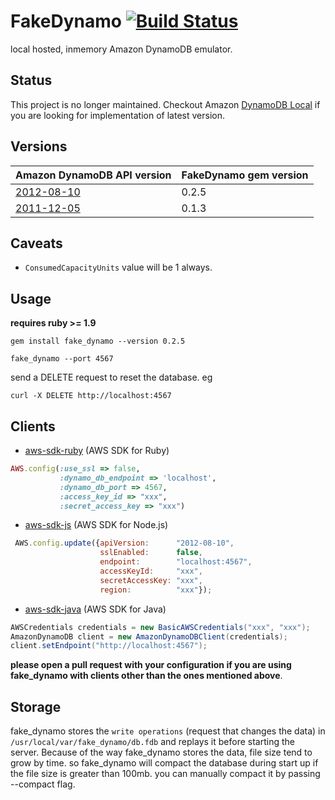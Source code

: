 # FakeDynamo [![Build Status](https://secure.travis-ci.org/ananthakumaran/fake_dynamo.png)](http://travis-ci.org/ananthakumaran/fake_dynamo)

local hosted, inmemory Amazon DynamoDB emulator.

## Status

This project is no longer maintained. Checkout Amazon
[DynamoDB Local][dynamodb_local] if you are looking for
implementation of latest version.


## Versions

| Amazon DynamoDB API version | FakeDynamo gem version|
| --------------------------- | ----------------------|
| [2012-08-10][v2]            | 0.2.5                 |
| [2011-12-05][v1]            | 0.1.3                 |


## Caveats

*  `ConsumedCapacityUnits` value will be 1 always.

## Usage

__requires ruby >= 1.9__

````
gem install fake_dynamo --version 0.2.5

fake_dynamo --port 4567
````

send a DELETE request to reset the database. eg

````
curl -X DELETE http://localhost:4567
````

## Clients

* [aws-sdk-ruby](https://github.com/aws/aws-sdk-ruby) (AWS SDK for Ruby)

````ruby
AWS.config(:use_ssl => false,
           :dynamo_db_endpoint => 'localhost',
           :dynamo_db_port => 4567,
           :access_key_id => "xxx",
           :secret_access_key => "xxx")
````

* [aws-sdk-js](https://github.com/aws/aws-sdk-js) (AWS SDK for Node.js)

````js
 AWS.config.update({apiVersion:      "2012-08-10",
                    sslEnabled:      false,
                    endpoint:        "localhost:4567",
                    accessKeyId:     "xxx",
                    secretAccessKey: "xxx",
                    region:          "xxx"});
````

* [aws-sdk-java](https://github.com/aws/aws-sdk-java) (AWS SDK for Java)

````java
AWSCredentials credentials = new BasicAWSCredentials("xxx", "xxx");
AmazonDynamoDB client = new AmazonDynamoDBClient(credentials);
client.setEndpoint("http://localhost:4567");
````

__please open a pull request with your configuration if you are using
fake_dynamo with clients other than the ones mentioned above__.

## Storage
fake_dynamo stores the `write operations` (request that changes the
data) in `/usr/local/var/fake_dynamo/db.fdb` and replays it before
starting the server. Because of the way fake_dynamo stores the data,
file size tend to grow by time. so fake_dynamo will compact the database
during start up if the file size is greater than 100mb. you can
manually compact it by passing --compact flag.


[dynamodb_local]: http://docs.aws.amazon.com/amazondynamodb/latest/developerguide/Tools.DynamoDBLocal.html
[v2]: http://docs.aws.amazon.com/amazondynamodb/latest/APIReference/API_Operations.html
[v1]: http://docs.aws.amazon.com/amazondynamodb/latest/developerguide/Appendix.APIv20111205.html
